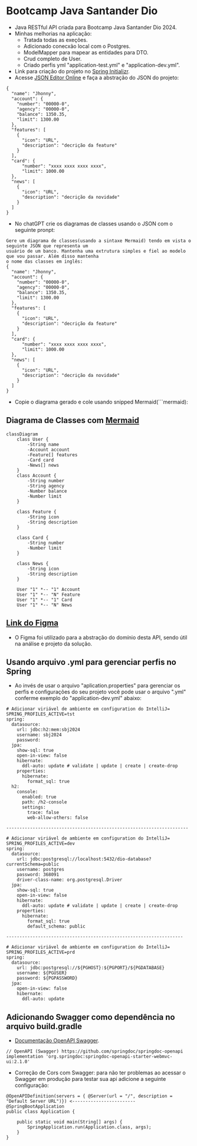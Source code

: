 # Bootcamp Java Santander Dio

- Java RESTful API criada para Bootcamp Java Santander Dio 2024.
- Minhas melhorias na aplicação:
  - Tratada todas as exeções.
  - Adicionado conecxão local com o Postgres.
  - ModelMapper para mapear as entidades para DTO.
  - Crud completo de User.
  - Criado perfis yml  "application-test.yml" e "application-dev.yml".
- Link para criação do projeto no [Spring Initializr](https://start.spring.io/#!type=gradle-project&language=java&platformVersion=3.3.1&packaging=jar&jvmVersion=17&groupId=br.com.jhonny_azevedo&artifactId=santander-bootcamp-java-dio&name=santander-bootcamp-java-dio&description=Java%20RESTfull%20API%20criada%20para%20Bootcamp%20Java%20Santander%20Dio%202024&packageName=br.com.jhonny_azevedo.bootcamp_java_dio&dependencies=web,data-jpa,postgresql,h2).
- Acesse [JSON Editor Online](https://jsoneditoronline.org/) e faça a abstração do JSON do projeto:

```
{
  "name": "Jhonny",
  "account": {
    "number": "00000-0",
    "agency": "00000-0",
    "balance": 1350.35,
    "limit": 1300.00
  },
  "features": [
    {
      "icon": "URL",
      "description": "decrição da feature"
    }
  ],
  "card": {
      "number": "xxxx xxxx xxxx xxxx",
      "limit": 1000.00
  },
  "news": [
    {
      "icon": "URL",
      "description": "decrição da novidade"
    }
  ]
}
```

- No chatGPT crie os diagramas de classes usando o JSON com o seguinte pronpt:

```
Gere um diagrama de classes(usando a sintaxe Mermaid) tendo em vista o seguinte JSON que representa um 
usuário de um banco. Mantenha uma extrutura simples e fiel ao modelo que vou passar. Além disso mantenha
o nome das classes em inglês:
{
  "name": "Jhonny",
  "account": {
    "number": "00000-0",
    "agency": "00000-0",
    "balance": 1350.35,
    "limit": 1300.00
  },
  "features": [
    {
      "icon": "URL",
      "description": "decrição da feature"
    }
  ],
  "card": {
      "number": "xxxx xxxx xxxx xxxx",
      "limit": 1000.00
  },
  "news": [
    {
      "icon": "URL",
      "description": "decrição da novidade"
    }
  ]
}
```

- Copie o diagrama gerado e cole usando snipped Mermaid(```mermaid):

## Diagrama de Classes com [Mermaid](https://mermaid.js.org/syntax/classDiagram.html)

``` mermaid
classDiagram
    class User {
        -String name
        -Account account
        -Feature[] features
        -Card card
        -News[] news
    }
    class Account {
        -String number
        -String agency
        -Number balance
        -Number limit
    }

    class Feature {
        -String icon
        -String description
    }

    class Card {
        -String number
        -Number limit
    }

    class News {
        -String icon
        -String description
    }

    User "1" *-- "1" Account
    User "1" *-- "N" Feature
    User "1" *-- "1" Card
    User "1" *-- "N" News
```

## [Link do Figma](https://www.figma.com/design/0ZsjwjsYlYd3timxqMWlbj/SANTANDER---Projeto-Web%2FMobile?node-id=1421-432)
- O Figma foi utilizado para a abstração do domínio desta API, sendo útil na análise e projeto da solução.

## Usando arquivo .yml para gerenciar perfis no Spring


- Ao invés de usar o arquivo "aplication.properties" para gerenciar os perfis e configurações do seu projeto
você pode usar o arquivo ".yml" conferme exemplo do "application-dev.yml" abaixo:

```
# Adicionar viriável de ambiente em configuration do IntelliJ= SPRING_PROFILES_ACTIVE=tst
spring:
  datasource:
    url: jdbc:h2:mem:sbj2024
    username: sbj2024
    password:
  jpa:
    show-sql: true
    open-in-view: false
    hibernate:
      ddl-auto: update # validate | update | create | create-drop
    properties:
      hibernate:
        format_sql: true
  h2:
    console:
      enabled: true
      path: /h2-console
      settings:
        trace: false
        web-allow-others: false

---------------------------------------------------------------------

# Adicionar viriável de ambiente em configuration do IntelliJ= SPRING_PROFILES_ACTIVE=dev
spring:
  datasource:
    url: jdbc:postgresql://localhost:5432/dio-database?currentSchema=public
    username: postgres
    password: 368091
    driver-class-name: org.postgresql.Driver
  jpa:
    show-sql: true
    open-in-view: false
    hibernate:
      ddl-auto: update # validate | update | create | create-drop
    properties:
      hibernate:
        format_sql: true
        default_schema: public
        
-------------------------------------------------------------------

# Adicionar viriável de ambiente em configuration do IntelliJ= SPRING_PROFILES_ACTIVE=prd
spring:
  datasource:
    url: jdbc:postgresql://${PGHOST}:${PGPORT}/${PGDATABASE}
    username: ${PGUSER}
    password: ${PGPASSWORD}
  jpa:
    open-in-view: false
    hibernate:
      ddl-auto: update
```

## Adicionando Swagger como dependência no arquivo build.gradle

- [Documentação OpenAPI Swagger](https://github.com/springdoc/springdoc-openapi).

```
// OpenAPI (Swagger) https://github.com/springdoc/springdoc-openapi
implementation 'org.springdoc:springdoc-openapi-starter-webmvc-ui:2.1.0'
```

- Correção de Cors com Swagger: para não ter problemas ao acessar o Swagger em produção para testar sua api
adicione a seguinte configuração:

```
@OpenAPIDefinition(servers = { @Server(url = "/", description = "Default Server URL")}) <------------------------
@SpringBootApplication
public class Application {

	public static void main(String[] args) {
		SpringApplication.run(Application.class, args);
	}
}
```